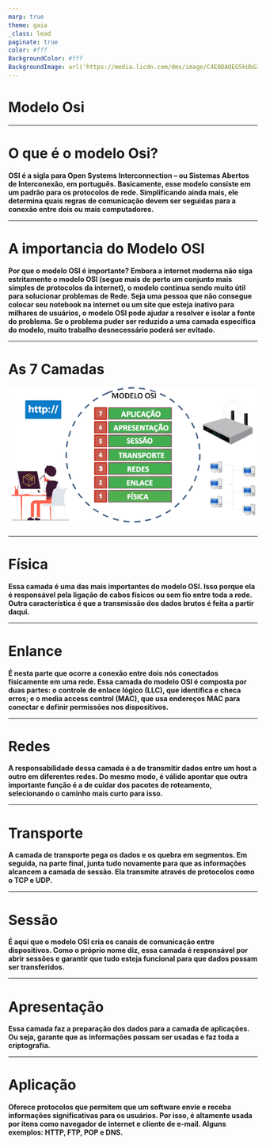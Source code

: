 ```yaml
---
marp: true
theme: gaia
_class: lead
paginate: true
color: #fff
BackgroundColor: #fff
BackgroundImage: url('https://media.licdn.com/dms/image/C4E0DAQEG5kUbG3kzQw/learning-public-crop_288_512/0/1567117705208?e=2147483647&v=beta&t=aj4p8bK0oDlZwEqvaS5Xc2y4mA8vdzJLY95OSCwYzJs')
---
```


# Modelo Osi

---

# O que é o modelo Osi? 


**OSI é a sigla para Open Systems Interconnection – ou Sistemas Abertos de Interconexão, em português. Basicamente, esse modelo consiste em um padrão para os protocolos de rede. Simplificando ainda mais, ele determina quais regras de comunicação devem ser seguidas para a conexão entre dois ou mais computadores.**

---
# A importancia do Modelo OSI
**Por que o modelo OSI é importante? Embora a internet moderna não siga estritamente o modelo OSI (segue mais de perto um conjunto mais simples de protocolos da internet), o modelo continua sendo muito útil para solucionar problemas de Rede. Seja uma pessoa que não consegue colocar seu notebook na internet ou um site que esteja inativo para milhares de usuários, o modelo OSI pode ajudar a resolver e isolar a fonte do problema. Se o problema puder ser reduzido a uma camada específica do modelo, muito trabalho desnecessário poderá ser evitado.**

---

# As 7 Camadas

![bg right](image.png)

---

# Física


**Essa camada é uma das mais importantes do modelo OSI. Isso porque ela é responsável pela ligação de cabos físicos ou sem fio entre toda a rede. Outra característica é que a transmissão dos dados brutos é feita a partir daqui.**

---

# Enlance

**É nesta parte que ocorre a conexão entre dois nós conectados fisicamente em uma rede. Essa camada do modelo OSI é composta por duas partes: o controle de enlace lógico (LLC), que identifica e checa erros; e o media access control (MAC), que usa endereços MAC para conectar e definir permissões nos dispositivos.**

---

# Redes

**A responsabilidade dessa camada é a de transmitir dados entre um host a outro em diferentes redes. Do mesmo modo, é válido apontar que outra importante função é a de cuidar dos pacotes de roteamento, selecionando o caminho mais curto para isso.**

---

# Transporte

**A camada de transporte pega os dados e os quebra em segmentos. Em seguida, na parte final, junta tudo novamente para que as informações alcancem a camada de sessão. Ela transmite através de protocolos como o TCP e UDP.**

---

# Sessão

**É aqui que o modelo OSI cria os canais de comunicação entre dispositivos. Como o próprio nome diz, essa camada é responsável por abrir sessões e garantir que tudo esteja funcional para que dados possam ser transferidos.**

---

# Apresentação

**Essa camada faz a preparação dos dados para a camada de aplicações. Ou seja, garante que as informações possam ser usadas e faz toda a criptografia.**

---

# Aplicação 

**Oferece protocolos que permitem que um software envie e receba informações significativas para os usuários. Por isso, é altamente usada por itens como navegador de internet e cliente de e-mail. Alguns exemplos: HTTP, FTP, POP e DNS.**